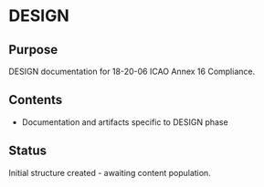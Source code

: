 # DESIGN

## Purpose
DESIGN documentation for 18-20-06 ICAO Annex 16 Compliance.

## Contents
- Documentation and artifacts specific to DESIGN phase

## Status
Initial structure created - awaiting content population.
